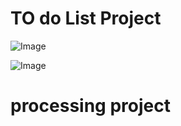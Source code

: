 # TO do List Project 

![Image](https://github.com/user-attachments/assets/72a5e671-aad1-4cfd-9ba7-715e5e62c789)

![Image](https://github.com/user-attachments/assets/0b643010-332b-47ec-b2cf-10271374272f)

# processing project
